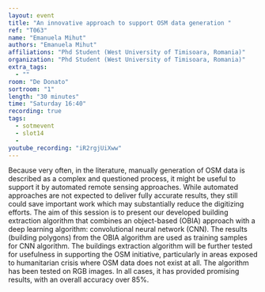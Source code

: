 ```yaml
---
layout: event
title: "An innovative approach to support OSM data generation "
ref: "T063"
name: "Emanuela Mihut"
authors: "Emanuela Mihut"
affiliations: "Phd Student (West University of Timisoara, Romania)"
organization: "Phd Student (West University of Timisoara, Romania)"
extra_tags:
  - ""
room: "De Donato"
sortroom: "1"
length: "30 minutes"
time: "Saturday 16:40"
recording: true
tags:
  - sotmevent
  - slot14
  - 
youtube_recording: "iR2rgjUiXww"
---
```

Because very often, in the literature, manually generation of OSM data is described as a complex and questioned process, it might be useful to support it by automated remote sensing approaches. While automated approaches are not expected to deliver fully accurate results, they still could save important work which may substantially reduce the digitizing efforts. The aim of this session is to present our developed building extraction algorithm that combines an object-based (OBIA) approach with a deep learning algorithm: convolutional neural network (CNN). The results (building polygons) from the OBIA algorithm are used as training samples for CNN algorithm. The buildings extraction algorithm will be further tested for usefulness in supporting the OSM initiative, particularly in areas exposed to humanitarian crisis where OSM data does not exist at all. The algorithm has been tested on RGB images. In all cases, it has provided promising results, with an overall accuracy over 85%.